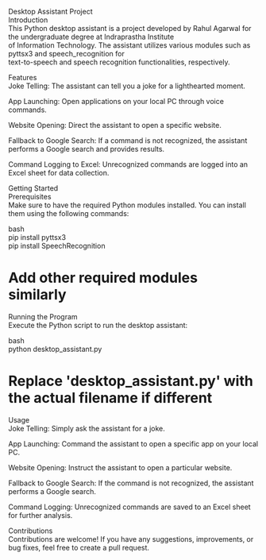 Desktop Assistant Project<br>
Introduction<br>
This Python desktop assistant is a project developed by Rahul Agarwal for the undergraduate degree at Indraprastha Institute<br> of Information Technology. The assistant utilizes various modules such as pyttsx3 and speech_recognition for<br> text-to-speech and speech recognition functionalities, respectively.

Features<br>
Joke Telling: The assistant can tell you a joke for a lighthearted moment.<br>

App Launching: Open applications on your local PC through voice commands.<br>

Website Opening: Direct the assistant to open a specific website.<br>

Fallback to Google Search: If a command is not recognized, the assistant performs a Google search and provides results.<br>

Command Logging to Excel: Unrecognized commands are logged into an Excel sheet for data collection.<br>

Getting Started<br>
Prerequisites<br>
Make sure to have the required Python modules installed. You can install them using the following commands:<br>

bash<br>
pip install pyttsx3<br>
pip install SpeechRecognition<br>
# Add other required modules similarly<br>
Running the Program<br>
Execute the Python script to run the desktop assistant:<br>

bash<br>
python desktop_assistant.py<br>
# Replace 'desktop_assistant.py' with the actual filename if different<br>
Usage<br>
Joke Telling: Simply ask the assistant for a joke.<br>

App Launching: Command the assistant to open a specific app on your local PC.<br>

Website Opening: Instruct the assistant to open a particular website.<br>

Fallback to Google Search: If the command is not recognized, the assistant performs a Google search.<br>

Command Logging: Unrecognized commands are saved to an Excel sheet for further analysis.<br>

Contributions<br>
Contributions are welcome! If you have any suggestions, improvements, or bug fixes, feel free to create a pull request.<br>
